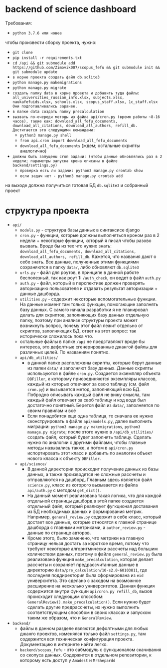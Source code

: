 # backend of science dashboard

Требования:
* `python 3.7.6 или новее`

чтобы произвести сборку проекта, нужно:

* `git clone`
* `pip install -r requirements.txt`
* `cd /api && git submodule add https://github.com/Zimovik007/scopus_fefu && git submodule init && git submodule update`
* `в корне проекта создать файл db.sqlite3`
* `python manage.py makemigrations`
* `python manage.py migrate`
* `создать папку data в корне проекта и добавить туда файлы: all_universities_russian_info.xlsx, subjects.xlsx, naukafefuids.xlsx, schools.xlsx, scopus_staff.xlsx, 1c_staff.xlsx Они подготавливались заранее.`
* `в папке data создать папку precalculation`
* `вызвать по-очереди методы из файла api/cron.py (время работы ~8-16 часов), такие как: download_all_fefu_documents, download_all_citations, download_all_authors, refill_db. Достигается это следующими командами:`
    * `python3 manage.py shell`
    * `from api.cron import download_all_fefu_documents`
    * `download_all_fefu_documents` (ждем; остальные скрипты аналогично) 
* `должны быть запущены cron задачи: (чтобы данные обновлялись раз в 2 недели; параметры запуска крона описаны в файле backend/settings.py)`
    * `проверка есть ли задачи: python3 manage.py crontab show`
    * `если задач нет - python3 manage.py crontab add`

на выходе должна получиться готовая БД `db.sqlite3` и собранный проект

# структура проекта

* `api/`
    * `models.py` - структура базы данных в синтаксисе django
    * `cron.py` - функции, которые должны выполняться кроном раз в 2 недели + некоторые функции, который я писал чтобы разово вызвать. Вроде бы из тех что нужно знать: `download_all_fefu_documents, download_all_citations, download_all_authors, refill_db`. Кажется, что названия дают о себе знать. Все данные, полученные этими функциями сохраняются в папку `data/`, либо обновляют `db.sqlite3`
    * `urls.py` - файл для роутов, в принципе в данной работе бесполезный, так как роут 1: `/auth_check`, он ведет в файл `auth.py`
    * `auth.py` - файл, который в перспективе должен проверять авторизацию пользователя и отдавать результат авторизации + данные дашборда.
    * `utilities.py` - содержит некоторые вспомогательные функции. На данные момент там только функции, помогающие заполнять базу данных. С самого начала разработки я не планировал делать для скриптов, заполняющих базу данных отдельную папку, поэтому при анализе структуры проекта может возникнуть вопрос, почему этот файл лежит отдельно от скриптов, заполняющих БД, ответ на этот вопрос: так исторически сложилось пока что.
    * остальные файлы в папке `/api` не представляют вроде бы интереса, это дефолтные сгенерированные джангой файлы для различных целей. По названиям понятно.
    * `api/db_utilities/`
        * в данной папке расположены скрипты, которые берут данные из папки `data/` и заполняют базу данных. Данные скрипты используются в файле `cron.py`. Создается экземпляр объекта `DBFiller`, к которому присоединяются экземпляры классов, каждый из которых отвечают за свою таблицу (см. файл `cron.py`) и вызывается метод, заполняющий всю БД. Побродно описывать каждый файл не вижу смысла, там каждый файл отвечает за своб таблицу и код воде был достаточно понятный. Берется файл из `data/`, заполняется по своим правилам и всё
        * Если понадобится еще одна таблица, то сначала ее нужно сконструировать в файле `api/models.py`, далее выполнить миграции: `python3 manage.py makemigrations`, `python3 manage.py migrate`; после этого нужно в `/api/db_utilities/`создать файл, который будет заполнять таблицу. Сделать нужно по аналогии с другими файлами, чтобы главные методы назывались также, а потом в `api/cron.py` испортировать этот класс и добавить по аналогии объект нового класса к объекту `DBFiller`.
    * `api/science/`
        * В данной директории происходит получение данных из базы данных, а также производятся не сложные рассчеты и отправляются на дашборд. Главным здесь является файл `science.py`, класс из которого вызывается из файла `api/auth.py` с методом `get_dict()`.
        * На данный момент реализована такая логика, что для каждой отдельной страницы дашборд в этой папке создается отдельный файл, который реализует фугкционал доставания из БД необходимых данных и формирования метрик. Например, `general_review.py` содержит в себе класс, который достает все данные, которые относятся к главной странице дашборда с главными метриками, а `author_review.py` - данные по странице авторов.
        * Кроме этого, было замечено, что метрики на главную страницу нельзя достать за короткое время, потому что требуют некоторые алгоритмически рассчеты над большим количеством данных, поэтому в файле `general_review.py` была реализована функция `make_precalculation`, которая делает рассчеты и сохраняет предрассчитанные данные в директорию `data/pre_calculation/10-s2.0-60103811`, где последняя поддиректория была сформирована из `eid` университета. Это сделано с заходом на возможное расширение на несколько университетов. Данная функция содержится внутри функции `api/cron.py refill_db`, вызов происходит следующим способом: `GeneralReview().make_precalculation()`. Если нужно будет сделать другие предрассчеты, их нужно выполнить соответствующим способом в своих классах и запуском таким же образом, что и `GeneralReview`.
* `backend/`
    * файлы в данном разделе являются дефолтными для любых джанго проектов, изменялся только файл `settings.py`, там содержится вся техническая конфигурация проекта. Документацию в интернете найти легко.
    * `backend/scopus_fefu` - это сабмодуль с функционалом скачивания со скопуса данных. Содержится в отдельном репозитории, к которому есть доступ у `Amadest` и `MrShepardd`
    